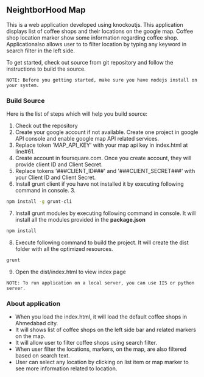 ## NeightborHood Map

This is a web application developed using knockoutjs. This application displays list of coffee shops and their locations on the google map. Coffee shop location marker show some information regarding coffee shop. Applicationalso allows user to to filter location by typing any keyword in search filter in the left side.

To get started, check out source from git repository and follow the instructions to build the source.

`NOTE: Before you getting started, make sure you have nodejs install on your system.`

### Build Source

Here is the list of steps which will help you build source:

1. Check out the repository
2. Create your google account if not available. Create one project in google API console and enable google map API related services.
3. Replace token 'MAP_API_KEY' with your map api key in index.html at line#61.
4. Create account in foursquare.com. Once you create account, they will provide client ID and Client Secret.
5. Replace tokens '###CLIENT_ID###' and '###CLIENT_SECRET###' with your Client ID and Client Secret.
6. Install grunt client if you have not installed it by executing following command in console. 3. 

  ```bash
  npm install -g grunt-cli
  ```
7. Install grunt modules by executing following command in console. It will install all the modules provided in the **package.json**

  ```bash
  npm install
  ```

8. Execute following command to build the project. It will create the dist folder with all the optimized resources.
  ```bash
  grunt
  ```
9. Open the dist/index.html to view index page 

`NOTE: To run application on a local server, you can use IIS or python server.`

### About application

- When you load the index.html, it will load the default coffee shops in Ahmedabad city.
- It will shows list of coffee shops on the left side bar and related markers on the map.
- It will allow user to filter coffee shops using search filter. 
- When user filter the locations, markers, on the map, are also filtered based on search text.
- User can select any location by clicking on list item or map marker to see more information related to location.
